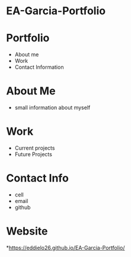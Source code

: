 # EA-Garcia-Portfolio

# Portfolio
* About me
* Work
* Contact Information

# About Me
* small information about myself

# Work
* Current projects 
* Future Projects

# Contact Info
* cell
* email
* github

# Website
*https://eddielo26.github.io/EA-Garcia-Portfolio/
